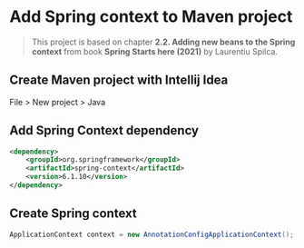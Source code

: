 # Add Spring context to Maven project

> This project is based on chapter **2.2. Adding new beans to the Spring context** from book **Spring Starts here (2021)** by Laurentiu Spilca.

## Create Maven project with Intellij Idea

File > New project > Java

## Add Spring Context dependency

```xml
<dependency>
    <groupId>org.springframework</groupId>
    <artifactId>spring-context</artifactId>
    <version>6.1.10</version>
</dependency>
```

## Create Spring context

```java
ApplicationContext context = new AnnotationConfigApplicationContext();
```
